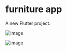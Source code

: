 # furniture app

A new Flutter project.

![image](https://user-images.githubusercontent.com/82324961/118964301-910ee100-b991-11eb-932a-5c35f4bc77bf.png)

![image](https://user-images.githubusercontent.com/82324961/118964372-a257ed80-b991-11eb-8045-5db219a988c8.png)

